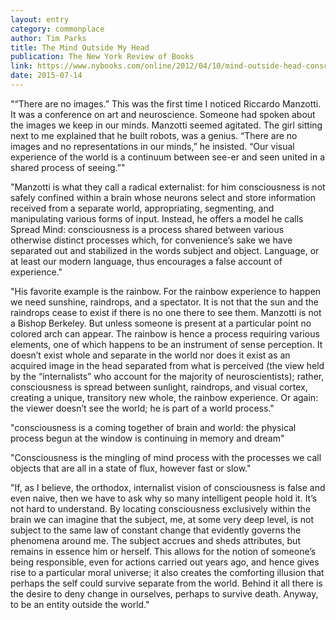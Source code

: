 ```yaml
---
layout: entry
category: commonplace
author: Tim Parks
title: The Mind Outside My Head
publication: The New York Review of Books
link: https://www.nybooks.com/online/2012/04/10/mind-outside-head-consciousness/
date: 2015-07-14
---
```


"“There are no images.” This was the first time I noticed Riccardo Manzotti. It was a conference on art and neuroscience. Someone had spoken about the images we keep in our minds. Manzotti seemed agitated. The girl sitting next to me explained that he built robots, was a genius. “There are no images and no representations in our minds,” he insisted. “Our visual experience of the world is a continuum between see-er and seen united in a shared process of seeing.”"

"Manzotti is what they call a radical externalist: for him consciousness is not safely confined within a brain whose neurons select and store information received from a separate world, appropriating, segmenting, and manipulating various forms of input. Instead, he offers a model he calls Spread Mind: consciousness is a process shared between various otherwise distinct processes which, for convenience’s sake we have separated out and stabilized in the words subject and object. Language, or at least our modern language, thus encourages a false account of experience."

"His favorite example is the rainbow. For the rainbow experience to happen we need sunshine, raindrops, and a spectator. It is not that the sun and the raindrops cease to exist if there is no one there to see them. Manzotti is not a Bishop Berkeley. But unless someone is present at a particular point no colored arch can appear. The rainbow is hence a process requiring various elements, one of which happens to be an instrument of sense perception. It doesn’t exist whole and separate in the world nor does it exist as an acquired image in the head separated from what is perceived (the view held by the “internalists” who account for the majority of neuroscientists); rather, consciousness is spread between sunlight, raindrops, and visual cortex, creating a unique, transitory new whole, the rainbow experience. Or again: the viewer doesn’t see the world; he is part of a world process."

"consciousness is a coming together of brain and world: the physical process begun at the window is continuing in memory and dream"

"Consciousness is the mingling of mind process with the processes we call objects that are all in a state of flux, however fast or slow."
 
"If, as I believe, the orthodox, internalist vision of consciousness is false and even naive, then we have to ask why so many intelligent people hold it. It’s not hard to understand. By locating consciousness exclusively within the brain we can imagine that the subject, me, at some very deep level, is not subject to the same law of constant change that evidently governs the phenomena around me. The subject accrues and sheds attributes, but remains in essence him or herself. This allows for the notion of someone’s being responsible, even for actions carried out years ago, and hence gives rise to a particular moral universe; it also creates the comforting illusion that perhaps the self could survive separate from the world. Behind it all there is the desire to deny change in ourselves, perhaps to survive death. Anyway, to be an entity outside the world."